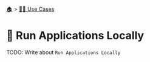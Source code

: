 <!--startTocHeader-->
[🏠](../README.md) > [👷🏽 Use Cases](README.md)
# 🚌 Run Applications Locally
<!--endTocHeader-->

TODO: Write about `Run Applications Locally`

<!--startTocSubTopic-->
<!--endTocSubTopic-->